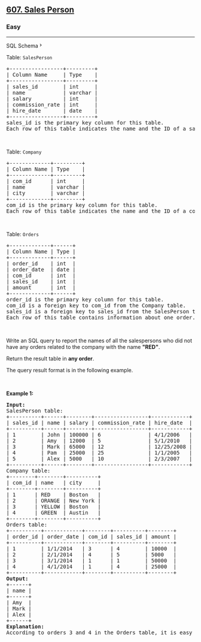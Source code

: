 <h2><a href="https://leetcode.com/problems/sales-person/">607. Sales Person</a></h2><h3>Easy</h3><hr><div class="sql-schema-wrapper__3VBi"><a class="sql-schema-link__3cEg">SQL Schema<svg viewBox="0 0 24 24" width="1em" height="1em" class="icon__1Md2"><path fill-rule="evenodd" d="M10 6L8.59 7.41 13.17 12l-4.58 4.59L10 18l6-6z"></path></svg></a></div><div><p>Table: <code>SalesPerson</code></p>

<pre style="position: relative;">+-----------------+---------+
| Column Name     | Type    |
+-----------------+---------+
| sales_id        | int     |
| name            | varchar |
| salary          | int     |
| commission_rate | int     |
| hire_date       | date    |
+-----------------+---------+
sales_id is the primary key column for this table.
Each row of this table indicates the name and the ID of a salesperson alongside their salary, commission rate, and hire date.
<div class="open_grepper_editor" title="Edit &amp; Save To Grepper"></div></pre>

<p>&nbsp;</p>

<p>Table: <code>Company</code></p>

<pre style="position: relative;">+-------------+---------+
| Column Name | Type    |
+-------------+---------+
| com_id      | int     |
| name        | varchar |
| city        | varchar |
+-------------+---------+
com_id is the primary key column for this table.
Each row of this table indicates the name and the ID of a company and the city in which the company is located.
<div class="open_grepper_editor" title="Edit &amp; Save To Grepper"></div></pre>

<p>&nbsp;</p>

<p>Table: <code>Orders</code></p>

<pre style="position: relative;">+-------------+------+
| Column Name | Type |
+-------------+------+
| order_id    | int  |
| order_date  | date |
| com_id      | int  |
| sales_id    | int  |
| amount      | int  |
+-------------+------+
order_id is the primary key column for this table.
com_id is a foreign key to com_id from the Company table.
sales_id is a foreign key to sales_id from the SalesPerson table.
Each row of this table contains information about one order. This includes the ID of the company, the ID of the salesperson, the date of the order, and the amount paid.
<div class="open_grepper_editor" title="Edit &amp; Save To Grepper"></div></pre>

<p>&nbsp;</p>

<p>Write an SQL query to report the names of all the salespersons who did not have any orders related to the company with the name <strong>"RED"</strong>.</p>

<p>Return the result table in <strong>any order</strong>.</p>

<p>The query result format is in the following example.</p>

<p>&nbsp;</p>
<p><strong>Example 1:</strong></p>

<pre style="position: relative;"><strong>Input:</strong> 
SalesPerson table:
+----------+------+--------+-----------------+------------+
| sales_id | name | salary | commission_rate | hire_date  |
+----------+------+--------+-----------------+------------+
| 1        | John | 100000 | 6               | 4/1/2006   |
| 2        | Amy  | 12000  | 5               | 5/1/2010   |
| 3        | Mark | 65000  | 12              | 12/25/2008 |
| 4        | Pam  | 25000  | 25              | 1/1/2005   |
| 5        | Alex | 5000   | 10              | 2/3/2007   |
+----------+------+--------+-----------------+------------+
Company table:
+--------+--------+----------+
| com_id | name   | city     |
+--------+--------+----------+
| 1      | RED    | Boston   |
| 2      | ORANGE | New York |
| 3      | YELLOW | Boston   |
| 4      | GREEN  | Austin   |
+--------+--------+----------+
Orders table:
+----------+------------+--------+----------+--------+
| order_id | order_date | com_id | sales_id | amount |
+----------+------------+--------+----------+--------+
| 1        | 1/1/2014   | 3      | 4        | 10000  |
| 2        | 2/1/2014   | 4      | 5        | 5000   |
| 3        | 3/1/2014   | 1      | 1        | 50000  |
| 4        | 4/1/2014   | 1      | 4        | 25000  |
+----------+------------+--------+----------+--------+
<strong>Output:</strong> 
+------+
| name |
+------+
| Amy  |
| Mark |
| Alex |
+------+
<strong>Explanation:</strong> 
According to orders 3 and 4 in the Orders table, it is easy to tell that only salesperson John and Pam have sales to company RED, so we report all the other names in the table salesperson.
<div class="open_grepper_editor" title="Edit &amp; Save To Grepper"></div></pre>
</div>